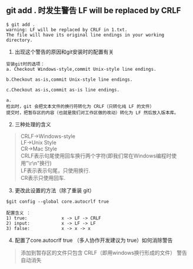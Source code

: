 ## git add . 时发生警告  LF will be replaced by CRLF               
```            
$ git add .          
warning: LF will be replaced by CRLF in 1.txt.
The file will have its original line endings in your working directory.
```       
1. 出现这个警告的原因和git安装时的配置有关                                                                              
```
安装git时的选项：              　　　
a. Checkout Windows-style,commit Unix-style line endings.

b.Checkout as-is,commit Unix-style line endings.

c.Checkout as-is,commit as-is line endings.
```      

```          
a.     
检出时，git 会把文本文件的换行符转化为 CRLF（只转化纯 LF 的文件）
提交时，把暂存区的内容（也就是我们对工作区做的改动）转化为 LF 然后放入版本库。
```         
2. 三种处理的含义                     
> CRLF->Windows-style            
> LF->Unix Style            
> CR->Mac Style                            
> CRLF表示句尾使用回车换行两个字符(即我们常在Windows编程时使用"\r\n"换行)             
> LF表示表示句尾，只使用换行.           
> CR表示只使用回车.                                                           

3. 更改此设置的方法（除了重装 git）                    
```            
$git config --global core.autocrlf true
```          
```           
配置含义 ：              　
1) true:             x -> LF -> CRLF
2) input:            x -> LF -> LF
3) false:            x -> x -> x
```                                        
4. 配置了core.autocrlf true （多人协作开发建议为 true）如何消除警告                              
> 添加到暂存区的文件只包含 CRLF（即用windows换行形成的文件） 警告自动消失             
